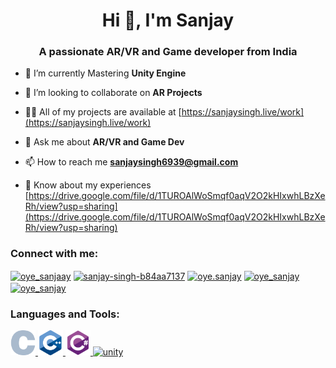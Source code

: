 <h1 align="center">Hi 👋, I'm Sanjay</h1>
<h3 align="center">A passionate AR/VR and Game developer from India</h3>

- 🌱 I’m currently Mastering **Unity Engine**

- 👯 I’m looking to collaborate on **AR Projects**

- 👨‍💻 All of my projects are available at [https://sanjaysingh.live/work](https://sanjaysingh.live/work)

- 💬 Ask me about **AR/VR and Game Dev**

- 📫 How to reach me **sanjaysingh6939@gmail.com**

- 📄 Know about my experiences [https://drive.google.com/file/d/1TUROAlWoSmqf0aqV2O2kHIxwhLBzXeRh/view?usp=sharing](https://drive.google.com/file/d/1TUROAlWoSmqf0aqV2O2kHIxwhLBzXeRh/view?usp=sharing)

<h3 align="left">Connect with me:</h3>
<p align="left">
<a href="https://twitter.com/oye_sanjaay" target="blank"><img align="center" src="https://raw.githubusercontent.com/rahuldkjain/github-profile-readme-generator/neutral-icons/src/images/icons/Social/twitter.svg" alt="oye_sanjaay" height="30" width="40" /></a>
<a href="https://linkedin.com/in/sanjay-singh-b84aa7137" target="blank"><img align="center" src="https://raw.githubusercontent.com/rahuldkjain/github-profile-readme-generator/neutral-icons/src/images/icons/Social/linked-in-alt.svg" alt="sanjay-singh-b84aa7137" height="30" width="40" /></a>
<a href="https://instagram.com/oye.sanjay" target="blank"><img align="center" src="https://raw.githubusercontent.com/rahuldkjain/github-profile-readme-generator/neutral-icons/src/images/icons/Social/instagram.svg" alt="oye.sanjay" height="30" width="40" /></a>
<a href="https://dribbble.com/oye_sanjay" target="blank"><img align="center" src="https://raw.githubusercontent.com/rahuldkjain/github-profile-readme-generator/neutral-icons/src/images/icons/Social/dribbble.svg" alt="oye_sanjay" height="30" width="40" /></a>
<a href="https://www.behance.net/oye_sanjay" target="blank"><img align="center" src="https://raw.githubusercontent.com/rahuldkjain/github-profile-readme-generator/neutral-icons/src/images/icons/Social/behance.svg" alt="oye_sanjay" height="30" width="40" /></a>
</p>

<h3 align="left">Languages and Tools:</h3>
<p align="left"> <a href="https://www.cprogramming.com/" target="_blank"> <img src="https://raw.githubusercontent.com/devicons/devicon/master/icons/c/c-original.svg" alt="c" width="40" height="40"/> </a> <a href="https://www.w3schools.com/cpp/" target="_blank"> <img src="https://raw.githubusercontent.com/devicons/devicon/master/icons/cplusplus/cplusplus-original.svg" alt="cplusplus" width="40" height="40"/> </a> <a href="https://www.w3schools.com/cs/" target="_blank"> <img src="https://raw.githubusercontent.com/devicons/devicon/master/icons/csharp/csharp-original.svg" alt="csharp" width="40" height="40"/> </a> <a href="https://unity.com/" target="_blank"> <img src="https://www.vectorlogo.zone/logos/unity3d/unity3d-icon.svg" alt="unity" width="40" height="40"/> </a> </p>
